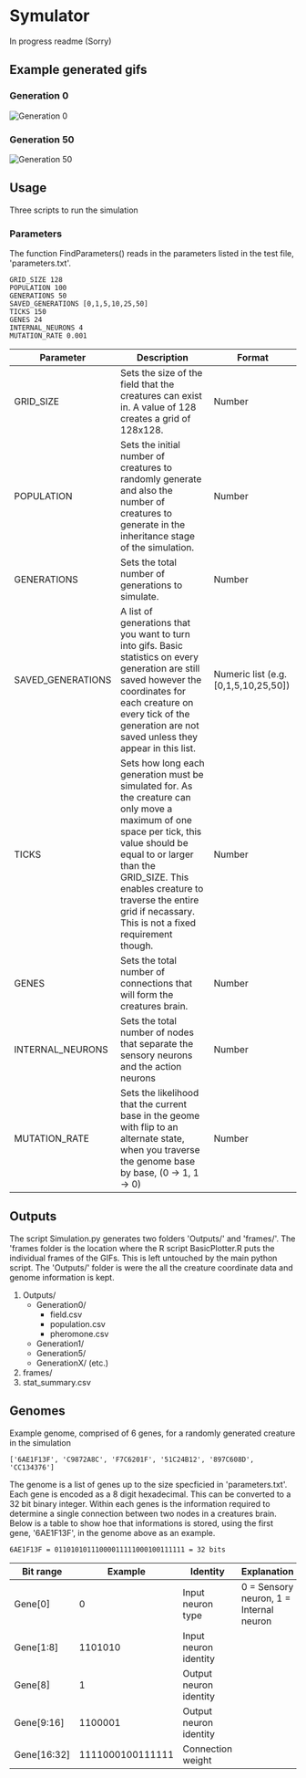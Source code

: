 # Symulator
In progress readme (Sorry)


## Example generated gifs
### Generation 0
![Generation 0](https://github.com/Symulator/gifs/gen0_animated.gif)
### Generation 50
![Generation 50](https://github.com/Symulator/gifs/gen50_animated.gif)


## Usage

Three scripts to run the simulation




### Parameters
The function FindParameters() reads in the parameters listed in the test file, 'parameters.txt'.

```
GRID_SIZE 128
POPULATION 100
GENERATIONS 50
SAVED_GENERATIONS [0,1,5,10,25,50]
TICKS 150
GENES 24
INTERNAL_NEURONS 4
MUTATION_RATE 0.001
```

| Parameter | Description | Format |
| --- | --- | -- |
| GRID_SIZE | Sets the size of the field that the creatures can exist in. A value of 128 creates a grid of 128x128. | Number |
| POPULATION | Sets the initial number of creatures to randomly generate and also the number of creatures to generate in the inheritance stage of the simulation. | Number |
| GENERATIONS | Sets the total number of generations to simulate. | Number |
| SAVED_GENERATIONS | A list of generations that you want to turn into gifs. Basic statistics on every generation are still saved however the coordinates for each creature on every tick of the generation are not saved unless they appear in this list.| Numeric list (e.g. [0,1,5,10,25,50]) |
| TICKS | Sets how long each generation must be simulated for. As the creature can only move a maximum of one space per tick, this value should be equal to or larger than the GRID_SIZE. This enables creature to traverse the entire grid if necassary. This is not a fixed requirement though. | Number |
| GENES | Sets the total number of connections that will form the creatures brain. | Number |
| INTERNAL_NEURONS | Sets the total number of nodes that separate the sensory neurons and the action neurons | Number |
| MUTATION_RATE | Sets the likelihood that the current base in the geome with flip to an alternate state, when you traverse the genome base by base, (0 -> 1, 1 -> 0) | Number |






## Outputs
The script Simulation.py generates two folders 'Outputs/' and 'frames/'. The 'frames folder is the location where the R script BasicPlotter.R puts the individual frames of the GIFs. This is left untouched by the main python script. The 'Outputs/' folder is were the all the creature coordinate data and  genome information is kept.

1. Outputs/
   - Generation0/
        - field.csv
        - population.csv
        - pheromone.csv
   - Generation1/
   - Generation5/
   - GenerationX/ (etc.)
2. frames/
3. stat_summary.csv



## Genomes

Example genome, comprised of 6 genes, for a randomly generated creature in the simulation
```
['6AE1F13F', 'C9872A8C', 'F7C6201F', '51C24B12', '897C608D', 'CC134376']
```


The genome is a list of genes up to the size specficied in 'parameters.txt'. Each gene is encoded as a 8 digit hexadecimal. This can be converted to a 32 bit binary integer. Within each genes is the information required to determine a single connection between two nodes in a creatures brain. Below is a table to show hoe that informations is stored, using the first gene, '6AE1F13F', in the genome above as an example.

```
6AE1F13F = 01101010111000011111000100111111 = 32 bits
```

| Bit range | Example | Identity | Explanation |
| -- | -- | -- | -- |
| Gene[0] | 0 | Input neuron type | 0 = Sensory neuron, 1 = Internal neuron |
| Gene[1:8] | 1101010 | Input neuron identity |  |
| Gene[8] | 1 | Output neuron identity |  |
| Gene[9:16] | 1100001 | Output neuron identity |  |
| Gene[16:32] | 1111000100111111 | Connection weight |  |

